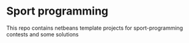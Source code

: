 Sport programming
=================

This repo contains netbeans template projects for sport-programming contests and some solutions
